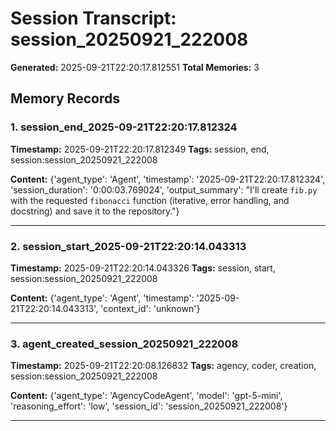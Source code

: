 # Session Transcript: session_20250921_222008

**Generated:** 2025-09-21T22:20:17.812551
**Total Memories:** 3

## Memory Records

### 1. session_end_2025-09-21T22:20:17.812324

**Timestamp:** 2025-09-21T22:20:17.812349
**Tags:** session, end, session:session_20250921_222008

**Content:** {'agent_type': 'Agent', 'timestamp': '2025-09-21T22:20:17.812324', 'session_duration': '0:00:03.769024', 'output_summary': "I'll create `fib.py` with the requested `fibonacci` function (iterative, error handling, and docstring) and save it to the repository."}

---

### 2. session_start_2025-09-21T22:20:14.043313

**Timestamp:** 2025-09-21T22:20:14.043326
**Tags:** session, start, session:session_20250921_222008

**Content:** {'agent_type': 'Agent', 'timestamp': '2025-09-21T22:20:14.043313', 'context_id': 'unknown'}

---

### 3. agent_created_session_20250921_222008

**Timestamp:** 2025-09-21T22:20:08.126832
**Tags:** agency, coder, creation, session:session_20250921_222008

**Content:** {'agent_type': 'AgencyCodeAgent', 'model': 'gpt-5-mini', 'reasoning_effort': 'low', 'session_id': 'session_20250921_222008'}

---


